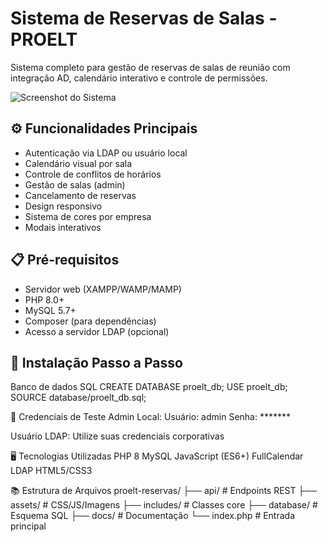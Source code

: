 # Sistema de Reservas de Salas - PROELT

Sistema completo para gestão de reservas de salas de reunião com integração AD, calendário interativo e controle de permissões.

![Screenshot do Sistema](screenshot.png)

## ⚙️ Funcionalidades Principais

- Autenticação via LDAP ou usuário local
- Calendário visual por sala
- Controle de conflitos de horários
- Gestão de salas (admin)
- Cancelamento de reservas
- Design responsivo
- Sistema de cores por empresa
- Modais interativos

## 📋 Pré-requisitos

- Servidor web (XAMPP/WAMP/MAMP)
- PHP 8.0+
- MySQL 5.7+
- Composer (para dependências)
- Acesso a servidor LDAP (opcional)

## 🚀 Instalação Passo a Passo

Banco de dados
SQL
CREATE DATABASE proelt_db;
USE proelt_db;
SOURCE database/proelt_db.sql;


👥 Credenciais de Teste
Admin Local:
Usuário: admin
Senha: *******

Usuário LDAP:
Utilize suas credenciais corporativas

🖥️ Tecnologias Utilizadas
PHP 8
MySQL
JavaScript (ES6+)
FullCalendar
LDAP
HTML5/CSS3

📚 Estrutura de Arquivos
proelt-reservas/
├── api/           # Endpoints REST
├── assets/        # CSS/JS/Imagens
├── includes/      # Classes core
├── database/      # Esquema SQL
├── docs/          # Documentação
└── index.php      # Entrada principal
